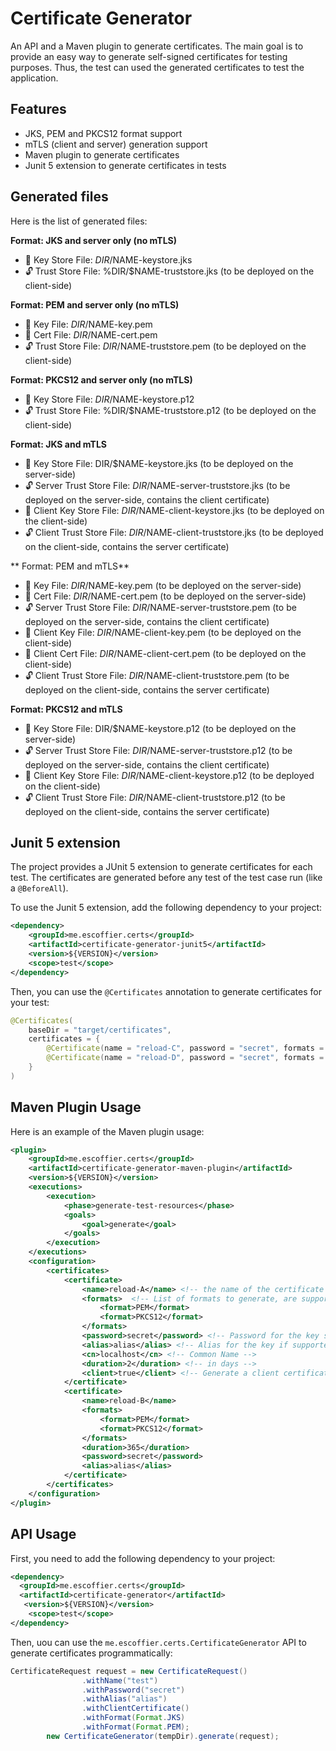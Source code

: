 # Certificate Generator

An API and a Maven plugin to generate certificates.
The main goal is to provide an easy way to generate self-signed certificates for testing purposes.
Thus, the test can used the generated certificates to test the application.

## Features

- JKS, PEM and PKCS12 format support
- mTLS (client and server) generation support
- Maven plugin to generate certificates
- Junit 5 extension to generate certificates in tests

## Generated files

Here is the list of generated files:

**Format: JKS and server only (no mTLS)**

- 🔐  Key Store File: $DIR/$NAME-keystore.jks
- 🔓  Trust Store File: %DIR/$NAME-truststore.jks (to be deployed on the client-side)

**Format: PEM and server only (no mTLS)**

- 🔑  Key File: $DIR/$NAME-key.pem
- 📜  Cert File: $DIR/$NAME-cert.pem
- 🔓  Trust Store File: $DIR/$NAME-truststore.pem (to be deployed on the client-side)

**Format: PKCS12 and server only (no mTLS)**

- 🔐  Key Store File: $DIR/$NAME-keystore.p12
- 🔓  Trust Store File: %DIR/$NAME-truststore.p12 (to be deployed on the client-side)

**Format: JKS and mTLS**

- 🔐  Key Store File: DIR/$NAME-keystore.jks (to be deployed on the server-side)
- 🔓  Server Trust Store File: $DIR/$NAME-server-truststore.jks (to be deployed on the server-side, contains the client certificate)
- 🔐  Client Key Store File: $DIR/$NAME-client-keystore.jks (to be deployed on the client-side)
- 🔓  Client Trust Store File: $DIR/$NAME-client-truststore.jks (to be deployed on the client-side, contains the server certificate)

** Format: PEM and mTLS**

- 🔑  Key File: $DIR/$NAME-key.pem (to be deployed on the server-side)
- 📜  Cert File: $DIR/$NAME-cert.pem (to be deployed on the server-side)
- 🔓  Server Trust Store File: $DIR/$NAME-server-truststore.pem (to be deployed on the server-side, contains the client certificate)
- 🔑  Client Key File: $DIR/$NAME-client-key.pem (to be deployed on the client-side)
- 📜  Client Cert File: $DIR/$NAME-client-cert.pem (to be deployed on the client-side)
- 🔓  Client Trust Store File: $DIR/$NAME-client-truststore.pem (to be deployed on the client-side, contains the server certificate)


**Format: PKCS12 and mTLS**

- 🔐  Key Store File: DIR/$NAME-keystore.p12 (to be deployed on the server-side)
- 🔓  Server Trust Store File: $DIR/$NAME-server-truststore.p12 (to be deployed on the server-side, contains the client certificate)
- 🔐  Client Key Store File: $DIR/$NAME-client-keystore.p12 (to be deployed on the client-side)
- 🔓  Client Trust Store File: $DIR/$NAME-client-truststore.p12 (to be deployed on the client-side, contains the server certificate)

## Junit 5 extension

The project provides a JUnit 5 extension to generate certificates for each test.
The certificates are generated before any test of the test case run (like a `@BeforeAll`).

To use the Junit 5 extension, add the following dependency to your project:

```xml
<dependency>
    <groupId>me.escoffier.certs</groupId>
    <artifactId>certificate-generator-junit5</artifactId>
    <version>${VERSION}</version>
    <scope>test</scope>
</dependency>
```

Then, you can use the `@Certificates` annotation to generate certificates for your test:

```java
@Certificates(
    baseDir = "target/certificates",
    certificates = {
        @Certificate(name = "reload-C", password = "secret", formats = Format.PEM),
        @Certificate(name = "reload-D", password = "secret", formats = Format.PEM),
    }
)
```

## Maven Plugin Usage

Here is an example of the Maven plugin usage:

```xml
<plugin>
    <groupId>me.escoffier.certs</groupId>
    <artifactId>certificate-generator-maven-plugin</artifactId>
    <version>${VERSION}</version>
    <executions>
        <execution>
            <phase>generate-test-resources</phase>
            <goals>
                <goal>generate</goal>
            </goals>
        </execution>
    </executions>
    <configuration>
        <certificates>
            <certificate>
                <name>reload-A</name> <!-- the name of the certificate -->
                <formats>  <!-- List of formats to generate, are supported PEM, JKS and PKCS12 -->
                    <format>PEM</format>
                    <format>PKCS12</format>
                </formats>
                <password>secret</password> <!-- Password for the key store if supported -->
                <alias>alias</alias> <!-- Alias for the key if supported, reuse `name` if not set -->
                <cn>localhost</cn> <!-- Common Name -->
                <duration>2</duration> <!-- in days -->
                <client>true</client> <!-- Generate a client certificate -->
            </certificate>
            <certificate>
                <name>reload-B</name>
                <formats>
                    <format>PEM</format>
                    <format>PKCS12</format>
                </formats>
                <duration>365</duration>
                <password>secret</password>
                <alias>alias</alias>
            </certificate>
        </certificates>
    </configuration>
</plugin>
```

## API Usage

First, you need to add the following dependency to your project:

```xml
<dependency>    
  <groupId>me.escoffier.certs</groupId>
  <artifactId>certificate-generator</artifactId>
   <version>${VERSION}</version>
    <scope>test</scope>  
</dependency>
```

Then, uou can use the `me.escoffier.certs.CertificateGenerator` API to generate certificates programmatically:

```java
CertificateRequest request = new CertificateRequest()
                .withName("test")
                .withPassword("secret")
                .withAlias("alias")
                .withClientCertificate()
                .withFormat(Format.JKS)
                .withFormat(Format.PEM);
        new CertificateGenerator(tempDir).generate(request);
```


